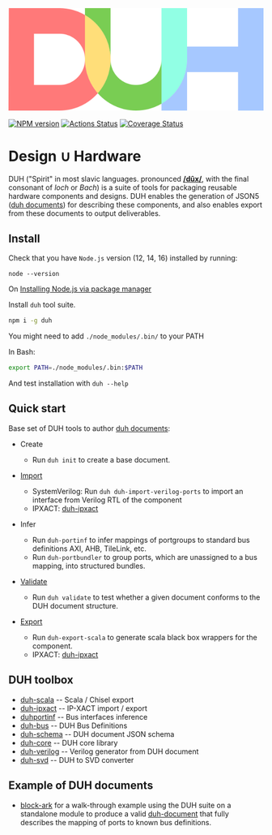 <p align="center"><img src="docs/assets/logo.svg"/></p>

[![NPM version](https://img.shields.io/npm/v/duh.svg)](https://www.npmjs.org/package/duh)
[![Actions Status](https://github.com/sifive/duh/workflows/Tests/badge.svg)](https://github.com/sifive/duh/actions)
[![Coverage Status](https://coveralls.io/repos/github/sifive/duh/badge.svg?branch=master)](https://coveralls.io/github/sifive/duh?branch=master)

# Design ∪ Hardware

DUH ("Spirit" in most slavic languages. pronounced [**/dûx/**](https://upload.wikimedia.org/wikipedia/commons/0/08/Ru-%D0%B4%D1%83%D1%85.ogg), with the final consonant of *loch* or *Bach*) is a suite of tools for packaging reusable hardware components and
designs. DUH enables the generation of JSON5 ([duh documents](docs/)) for
describing these components, and also enables export from these documents
to output deliverables.

## Install

Check that you have `Node.js` version (12, 14, 16) installed by running:

```
node --version
```

On [Installing Node.js via package manager](https://nodejs.org/en/download/package-manager/)

Install `duh` tool suite.

```bash
npm i -g duh
```

You might need to add `./node_modules/.bin/` to your PATH

In Bash:

```sh
export PATH=./node_modules/.bin:$PATH
```

And test installation with `duh --help`

## Quick start

Base set of DUH tools to author [duh documents](docs/):

* Create
  - Run `duh init` to create a base document.

* [Import](docs/import.md)
  - SystemVerilog: Run `duh duh-import-verilog-ports` to import an interface from Verilog RTL of the component
  - IPXACT: [duh-ipxact](https://github.com/sifive/duh-ipxact)

* Infer
  - Run `duh-portinf` to infer mappings of portgroups to standard bus
  definitions AXI, AHB, TileLink, etc.
  - Run `duh-portbundler` to group ports, which are unassigned to a bus
  mapping, into structured bundles.

* [Validate](docs/validation.md)
  - Run `duh validate` to test whether a given document conforms to the
  DUH document structure.

* [Export](docs/export.md)
  - Run `duh-export-scala` to generate scala black box wrappers for the
  component.
  - IPXACT: [duh-ipxact](https://github.com/sifive/duh-ipxact)

## DUH toolbox

* [duh-scala](https://github.com/sifive/duh-scala) -- Scala / Chisel export
* [duh-ipxact](https://github.com/sifive/duh-ipxact) -- IP-XACT import / export
* [duhportinf](https://github.com/sifive/duhportinf) -- Bus interfaces inference
* [duh-bus](https://github.com/sifive/duh-bus) -- DUH Bus Definitions
* [duh-schema](https://github.com/sifive/duh-schema) -- DUH document JSON schema
* [duh-core](https://github.com/sifive/duh-core) -- DUH core library
* [duh-verilog](https://github.com/sifive/duh-verilog) -- Verilog generator from DUH document
* [duh-svd](https://github.com/sifive/duh-svd) -- DUH to SVD converter

## Example of DUH documents

* [block-ark](https://github.com/sifive/block-ark) for a walk-through
  example using the DUH suite on a standalone module to produce a valid
  [duh-document](docs/) that fully describes the mapping of ports to known
  bus definitions.
